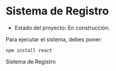 <h1> Sistema de Registro </h1>

- Estado del proyecto: En construcción.

Para ejecutar el sistema, debes poner:

```npm install react```


Sistema de Registro 
